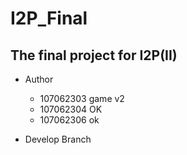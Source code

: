 # I2P_Final

## The final project for I2P(II)

- Author
  - 107062303 game v2
  - 107062304 OK
  - 107062306  ok

- Develop Branch